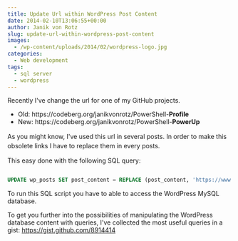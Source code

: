 ```yaml
---
title: Update Url within WordPress Post Content
date: 2014-02-10T13:06:55+00:00
author: Janik von Rotz
slug: update-url-within-wordpress-post-content
images:
  - /wp-content/uploads/2014/02/wordpress-logo.jpg
categories:
  - Web development
tags:
  - sql server
  - wordpress
---
```

Recently I've change the url for one of my GitHub projects.

<ul>
    <li>Old: https://codeberg.org/janikvonrotz/PowerShell-<strong>Profile</strong></li>
    <li>New: https://codeberg.org/janikvonrotz/PowerShell-<strong>PowerUp</strong></li>
</ul>

As you might know, I've used this url in several posts.
<span style="line-height: 1.5;">In order to make this obsolete links I have to replace them in every posts.</span>

<!--more-->

This easy done with the following SQL query:

```sql

UPDATE wp_posts SET post_content = REPLACE (post_content, 'https://www.oldsiteurl.com', 'https://www.newsiteurl.com')

```

To run this SQL script you have to able to access the WordPress MySQL database.

To get you further into the possibilities of manipulating the WordPress database content with queries, I've collected the most useful queries in a gist: <a href="https://gist.github.com/8914414">https://gist.github.com/8914414</a>